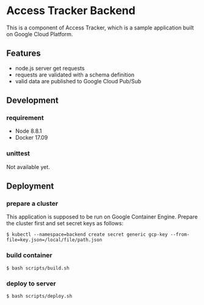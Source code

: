 # Access Tracker Backend

This is a component of Access Tracker, which is a sample application built on Google Cloud Platform.

## Features
* node.js server get requests
* requests are validated with a schema definition
* valid data are published to Google Cloud Pub/Sub

## Development 
### requirement
* Node 8.8.1
* Docker 17.09

### unittest
Not available yet.

## Deployment
### prepare a cluster
This application is supposed to be run on Google Container Engine. Prepare the cluster first and set secret keys as follows:

```
$ kubectl --namespace=backend create secret generic gcp-key --from-file=key.json=/local/file/path.json
```

### build container
```$ bash scripts/build.sh```

### deploy to server
```$ bash scripts/deploy.sh```
